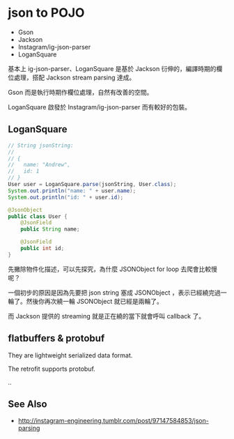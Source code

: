 # json to POJO

* Gson
* Jackson
* Instagram/ig-json-parser
* LoganSquare

基本上 ig-json-parser、LoganSquare 是基於 Jackson 衍伸的，編譯時期的欄位處理，搭配 Jackson stream parsing 達成。

Gson 而是執行時期作欄位處理，自然有改善的空間。

LoganSquare 啟發於 Instagram/ig-json-parser 而有較好的包裝。


## LoganSquare

```java
// String jsonString:
//
// {
//   name: "Andrew",
//   id: 1
// }
User user = LoganSquare.parse(jsonString, User.class);
System.out.println("name: " + user.name);
System.out.println("id: " + user.id);
```

```java
@JsonObject
public class User {
    @JsonField
    public String name;

    @JsonField
    public int id;
}
```

先撇除物件化描述，可以先探究，為什麼 JSONObject for loop 去爬會比較慢呢？

一個初步的原因是因為先要把 json string 塞成 JSONObject ，表示已經繞完過一輪了。然後你再次繞一輪 JSONObject 就已經是兩輪了。

而 Jackson 提供的 streaming 就是正在繞的當下就會呼叫 callback 了。

## flatbuffers & protobuf

They are lightweight serialized data format.

The retrofit supports protobuf.

..

## See Also

* http://instagram-engineering.tumblr.com/post/97147584853/json-parsing
